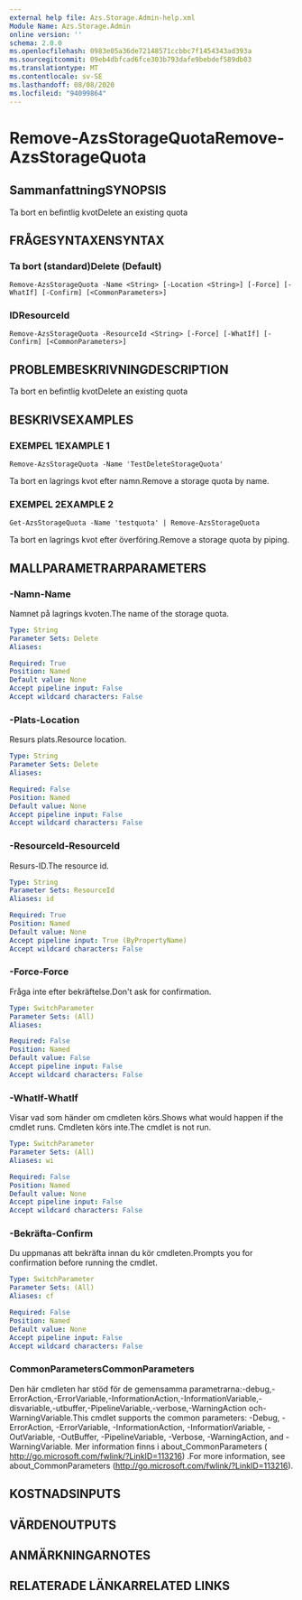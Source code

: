 ```yaml
---
external help file: Azs.Storage.Admin-help.xml
Module Name: Azs.Storage.Admin
online version: ''
schema: 2.0.0
ms.openlocfilehash: 0983e05a36de72148571ccbbc7f1454343ad393a
ms.sourcegitcommit: 09eb4dbfcad6fce303b793dafe9bebdef589db03
ms.translationtype: MT
ms.contentlocale: sv-SE
ms.lasthandoff: 08/08/2020
ms.locfileid: "94099864"
---
```

# <span data-ttu-id="8c336-101">Remove-AzsStorageQuota</span><span class="sxs-lookup"><span data-stu-id="8c336-101">Remove-AzsStorageQuota</span></span>

## <span data-ttu-id="8c336-102">Sammanfattning</span><span class="sxs-lookup"><span data-stu-id="8c336-102">SYNOPSIS</span></span>
<span data-ttu-id="8c336-103">Ta bort en befintlig kvot</span><span class="sxs-lookup"><span data-stu-id="8c336-103">Delete an existing quota</span></span>

## <span data-ttu-id="8c336-104">FRÅGESYNTAXEN</span><span class="sxs-lookup"><span data-stu-id="8c336-104">SYNTAX</span></span>

### <span data-ttu-id="8c336-105">Ta bort (standard)</span><span class="sxs-lookup"><span data-stu-id="8c336-105">Delete (Default)</span></span>
```
Remove-AzsStorageQuota -Name <String> [-Location <String>] [-Force] [-WhatIf] [-Confirm] [<CommonParameters>]
```

### <span data-ttu-id="8c336-106">ID</span><span class="sxs-lookup"><span data-stu-id="8c336-106">ResourceId</span></span>
```
Remove-AzsStorageQuota -ResourceId <String> [-Force] [-WhatIf] [-Confirm] [<CommonParameters>]
```

## <span data-ttu-id="8c336-107">PROBLEMBESKRIVNING</span><span class="sxs-lookup"><span data-stu-id="8c336-107">DESCRIPTION</span></span>
<span data-ttu-id="8c336-108">Ta bort en befintlig kvot</span><span class="sxs-lookup"><span data-stu-id="8c336-108">Delete an existing quota</span></span>

## <span data-ttu-id="8c336-109">BESKRIVS</span><span class="sxs-lookup"><span data-stu-id="8c336-109">EXAMPLES</span></span>

### <span data-ttu-id="8c336-110">EXEMPEL 1</span><span class="sxs-lookup"><span data-stu-id="8c336-110">EXAMPLE 1</span></span>
```
Remove-AzsStorageQuota -Name 'TestDeleteStorageQuota'
```

<span data-ttu-id="8c336-111">Ta bort en lagrings kvot efter namn.</span><span class="sxs-lookup"><span data-stu-id="8c336-111">Remove a storage quota by name.</span></span>

### <span data-ttu-id="8c336-112">EXEMPEL 2</span><span class="sxs-lookup"><span data-stu-id="8c336-112">EXAMPLE 2</span></span>
```
Get-AzsStorageQuota -Name 'testquota' | Remove-AzsStorageQuota
```

<span data-ttu-id="8c336-113">Ta bort en lagrings kvot efter överföring.</span><span class="sxs-lookup"><span data-stu-id="8c336-113">Remove a storage quota by piping.</span></span>

## <span data-ttu-id="8c336-114">MALLPARAMETRAR</span><span class="sxs-lookup"><span data-stu-id="8c336-114">PARAMETERS</span></span>

### <span data-ttu-id="8c336-115">-Namn</span><span class="sxs-lookup"><span data-stu-id="8c336-115">-Name</span></span>
<span data-ttu-id="8c336-116">Namnet på lagrings kvoten.</span><span class="sxs-lookup"><span data-stu-id="8c336-116">The name of the storage quota.</span></span>

```yaml
Type: String
Parameter Sets: Delete
Aliases:

Required: True
Position: Named
Default value: None
Accept pipeline input: False
Accept wildcard characters: False
```

### <span data-ttu-id="8c336-117">-Plats</span><span class="sxs-lookup"><span data-stu-id="8c336-117">-Location</span></span>
<span data-ttu-id="8c336-118">Resurs plats.</span><span class="sxs-lookup"><span data-stu-id="8c336-118">Resource location.</span></span>

```yaml
Type: String
Parameter Sets: Delete
Aliases:

Required: False
Position: Named
Default value: None
Accept pipeline input: False
Accept wildcard characters: False
```

### <span data-ttu-id="8c336-119">-ResourceId</span><span class="sxs-lookup"><span data-stu-id="8c336-119">-ResourceId</span></span>
<span data-ttu-id="8c336-120">Resurs-ID.</span><span class="sxs-lookup"><span data-stu-id="8c336-120">The resource id.</span></span>

```yaml
Type: String
Parameter Sets: ResourceId
Aliases: id

Required: True
Position: Named
Default value: None
Accept pipeline input: True (ByPropertyName)
Accept wildcard characters: False
```

### <span data-ttu-id="8c336-121">-Force</span><span class="sxs-lookup"><span data-stu-id="8c336-121">-Force</span></span>
<span data-ttu-id="8c336-122">Fråga inte efter bekräftelse.</span><span class="sxs-lookup"><span data-stu-id="8c336-122">Don't ask for confirmation.</span></span>

```yaml
Type: SwitchParameter
Parameter Sets: (All)
Aliases:

Required: False
Position: Named
Default value: False
Accept pipeline input: False
Accept wildcard characters: False
```

### <span data-ttu-id="8c336-123">-WhatIf</span><span class="sxs-lookup"><span data-stu-id="8c336-123">-WhatIf</span></span>
<span data-ttu-id="8c336-124">Visar vad som händer om cmdleten körs.</span><span class="sxs-lookup"><span data-stu-id="8c336-124">Shows what would happen if the cmdlet runs.</span></span>
<span data-ttu-id="8c336-125">Cmdleten körs inte.</span><span class="sxs-lookup"><span data-stu-id="8c336-125">The cmdlet is not run.</span></span>

```yaml
Type: SwitchParameter
Parameter Sets: (All)
Aliases: wi

Required: False
Position: Named
Default value: None
Accept pipeline input: False
Accept wildcard characters: False
```

### <span data-ttu-id="8c336-126">-Bekräfta</span><span class="sxs-lookup"><span data-stu-id="8c336-126">-Confirm</span></span>
<span data-ttu-id="8c336-127">Du uppmanas att bekräfta innan du kör cmdleten.</span><span class="sxs-lookup"><span data-stu-id="8c336-127">Prompts you for confirmation before running the cmdlet.</span></span>

```yaml
Type: SwitchParameter
Parameter Sets: (All)
Aliases: cf

Required: False
Position: Named
Default value: None
Accept pipeline input: False
Accept wildcard characters: False
```

### <span data-ttu-id="8c336-128">CommonParameters</span><span class="sxs-lookup"><span data-stu-id="8c336-128">CommonParameters</span></span>
<span data-ttu-id="8c336-129">Den här cmdleten har stöd för de gemensamma parametrarna:-debug,-ErrorAction,-ErrorVariable,-InformationAction,-InformationVariable,-disvariable,-utbuffer,-PipelineVariable,-verbose,-WarningAction och-WarningVariable.</span><span class="sxs-lookup"><span data-stu-id="8c336-129">This cmdlet supports the common parameters: -Debug, -ErrorAction, -ErrorVariable, -InformationAction, -InformationVariable, -OutVariable, -OutBuffer, -PipelineVariable, -Verbose, -WarningAction, and -WarningVariable.</span></span> <span data-ttu-id="8c336-130">Mer information finns i about_CommonParameters ( http://go.microsoft.com/fwlink/?LinkID=113216) .</span><span class="sxs-lookup"><span data-stu-id="8c336-130">For more information, see about_CommonParameters (http://go.microsoft.com/fwlink/?LinkID=113216).</span></span>

## <span data-ttu-id="8c336-131">KOSTNADS</span><span class="sxs-lookup"><span data-stu-id="8c336-131">INPUTS</span></span>

## <span data-ttu-id="8c336-132">VÄRDEN</span><span class="sxs-lookup"><span data-stu-id="8c336-132">OUTPUTS</span></span>

## <span data-ttu-id="8c336-133">ANMÄRKNINGAR</span><span class="sxs-lookup"><span data-stu-id="8c336-133">NOTES</span></span>

## <span data-ttu-id="8c336-134">RELATERADE LÄNKAR</span><span class="sxs-lookup"><span data-stu-id="8c336-134">RELATED LINKS</span></span>
